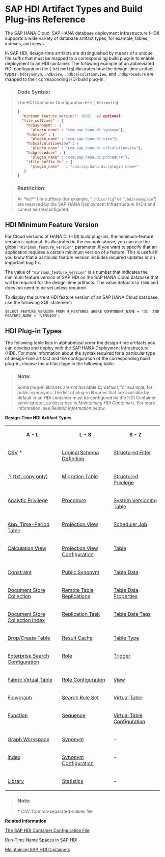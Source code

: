 <!-- loio9789224788a34d93a86080cab993575c -->

# SAP HDI Artifact Types and Build Plug-ins Reference

The SAP HANA Cloud, SAP HANA database deployment infrastructure \(HDI\) supports a wide variety of database artifact types, for example, tables, indexes, and views.



In SAP HDI, design-time artifacts are distinguished by means of a unique file suffix that must be mapped to a corresponding build plug-in to enable deployment to an HDI container. The following example of an abbreviated HDI configuration file \(`.hdiconfig`\) illustrates how the design-time artifact types `.hdbsynonym`, `.hdbview`, `.hdbcalculationview`, and `.hdbprocedure` are mapped to their corresponding HDI build plug-in:

> ### Code Syntax:  
> The HDI Container Configuration File \(`.hdiconfig`\)
> 
> ```json
> {
>   "minimum_feature_version": 1000,  // optional
>   "file_suffixes" : {
>     "hdbsynonym" : { 
>       "plugin_name" : "com.sap.hana.di.synonym"},
>     "hdbview" : { 
>       "plugin_name" : "com.sap.hana.di.view"}, 
>     "hdbcalculationview" : { 
>       "plugin_name" : "com.sap.hana.di.calculationview"},
>     "hdbprocedure" : { 
>       "plugin_name" : "com.sap.hana.di.procedure"},
>     "<file suffix 2>" : {
>       "plugin_name"   : "com.sap.hana.di.<plugin name>"
>    }
> }
> ```

> ### Restriction:  
> All “hdi\*” file-suffixes \(for example, “`.hdiconfig`” or “`.hdinamespace`”\) are reserved by the SAP HANA Deployment Infrastructure \(HDI\) and cannot be \(re\)configured.



<a name="loio9789224788a34d93a86080cab993575c__section_vnz_glc_yfb"/>

## HDI Minimum Feature Version

For Cloud versions of HANA DI \(HDI\) build plug-ins, the minimum-feature version is optional. As illustrated in the example above, you can use the global `"minimum_feature_version"` parameter, if you want to specify that an application requires a certain minimum version of a feature. This is useful if you know that a particular feature version includes required updates or an important bug fix.

The value of `"minimum_feature_version"` is a number that indicates the minimum feature version of SAP HDI on the SAP HANA Cloud database that will be required for the design-time artifacts. The value defaults to `1000` and does not need to be set unless required.

To display the current HDI feature version of an SAP HANA Cloud database, use the following SQL statement:

```
SELECT FEATURE_VERSION FROM M_FEATURES WHERE COMPONENT_NAME = 'DI' AND FEATURE_NAME = 'VERSION';
```



<a name="loio9789224788a34d93a86080cab993575c__section_own_dlc_yfb"/>

## HDI Plug-in Types

The following table lists in alphabetical order the design-time artifacts you can develop and deploy with the SAP HANA Deployment Infrastructure \(HDI\). For more information about the syntax required for a particular type of design-time artifact and the configuration of the corresponding build plug-in, choose the artifact type in the following table.

> ### Note:  
> Some plug-in libraries are not available by default, for example, for public synonyms. The list of plug-in libraries that are available by default in an HDI container must be configured by the HDI Container administrator, as described in *Maintaining HDI Containers*. For more information, see *Related Information* below.

**Design-Time HDI Artifact Types**


<table>
<tr>
<th valign="top">

A - L

</th>
<th valign="top">

L - S

</th>
<th valign="top">

S - Z

</th>
</tr>
<tr>
<td valign="top">

[CSV](table-data-hdbtabledata-35c4dd8.md) \*

</td>
<td valign="top">

[Logical Schema Definition](logical-schemas-hdblogicalschema-and-hdblogicalschemaconfig-fa9cda8.md) 

</td>
<td valign="top">

[Structured Filter](structured-filters-hdbstructuredfilter-6671c48.md) 

</td>
</tr>
<tr>
<td valign="top">

[.? \(txt, copy only\)](copy-only-txt-64459f1.md) 

</td>
<td valign="top">

[Migration Table](migration-tables-hdbmigrationtable-52d1f5a.md) 

</td>
<td valign="top">

[Structured Privilege](structured-privileges-hdbstructuredprivilege-c3827df.md) 

</td>
</tr>
<tr>
<td valign="top">

[Analytic Privilege](analytic-privileges-hdbanalyticprivilege-2d30563.md) 

</td>
<td valign="top">

[Procedure](procedures-hdbprocedure-93de88b.md) 

</td>
<td valign="top">

[System Versioning Table](system-versioning-tables-hdbsystemversioning-5794b34.md) 

</td>
</tr>
<tr>
<td valign="top">

[App. Time-Period Table](application-time-period-tables-hdbapplicationtime-73c7b80.md) 

</td>
<td valign="top">

[Projection View](projection-views-hdbprojectionview-and-hdbprojectionviewconfig-d8a3392.md) 

</td>
<td valign="top">

[Scheduler Job](scheduler-jobs-hdbschedulerjob-f92e31d.md) 

</td>
</tr>
<tr>
<td valign="top">

[Calculation View](calculation-views-hdbcalculationview-3db2a35.md) 

</td>
<td valign="top">

[Projection View Configuration](projection-views-hdbprojectionview-and-hdbprojectionviewconfig-d8a3392.md) 

</td>
<td valign="top">

[Table](tables-hdbtable-and-hdbdropcreatetable-453d48e.md) 

</td>
</tr>
<tr>
<td valign="top">

[Constraint](constraints-hdbconstraint-bda5470.md) 

</td>
<td valign="top">

[Public Synonym](public-synonyms-hdbpublicsynonym-d131415.md) 

</td>
<td valign="top">

[Table Data](table-data-hdbtabledata-35c4dd8.md) 

</td>
</tr>
<tr>
<td valign="top">

[Document Store Collection](document-store-collections-hdbcollection-fe16b63.md) 

</td>
<td valign="top">

[Remote Table Replications](remote-table-replications-hdbremotetablereplica-f1dae33.md) 

</td>
<td valign="top">

[Table Data Properties](table-data-properties-properties-f4da218.md) 

</td>
</tr>
<tr>
<td valign="top">

[Document Store Collection Index](document-store-collection-indexes-hdbcollectionindex-b4b1b5c.md) 

</td>
<td valign="top">

[Replication Task](replication-tasks-hdbreptask-0194ba9.md) 

</td>
<td valign="top">

[Table Data Tags](table-data-properties-properties-f4da218.md) 

</td>
</tr>
<tr>
<td valign="top">

[Drop/Create Table](tables-hdbtable-and-hdbdropcreatetable-453d48e.md) 

</td>
<td valign="top">

[Result Cache](result-caches-hdbresultcache-a3e2b70.md) 

</td>
<td valign="top">

[Table Type](table-types-hdbtabletype-83275bd.md) 

</td>
</tr>
<tr>
<td valign="top">

[Enterprise Search Configuration](enterprise-search-configurations-hdbeshconfig-eb019bb.md) 

</td>
<td valign="top">

[Role](roles-hdbrole-and-hdbroleconfig-625d773.md) 

</td>
<td valign="top">

[Trigger](triggers-hdbtrigger-bbd06f5.md) 

</td>
</tr>
<tr>
<td valign="top">

[Fabric Virtual Table](fabric-virtual-tables-hdbfabricvirtualtable-0019655.md) 

</td>
<td valign="top">

[Role Configuration](roles-hdbrole-and-hdbroleconfig-625d773.md) 

</td>
<td valign="top">

[View](sql-views-hdbview-2bf9a6f.md) 

</td>
</tr>
<tr>
<td valign="top">

[Flowgraph](flowgraphs-hdbflowgraph-6d4fc4a.md) 

</td>
<td valign="top">

[Search Rule Set](search-rule-sets-hdbsearchruleset-e9d52ba.md) 

</td>
<td valign="top">

[Virtual Table](virtual-tables-hdbvirtualtable-and-hdbvirtualtableconfig-0819114.md) 

</td>
</tr>
<tr>
<td valign="top">

[Function](functions-hdbfunction-cbf1369.md) 

</td>
<td valign="top">

[Sequence](sequences-hdbsequence-b295c2e.md) 

</td>
<td valign="top">

[Virtual Table Configuration](virtual-tables-hdbvirtualtable-and-hdbvirtualtableconfig-0819114.md) 

</td>
</tr>
<tr>
<td valign="top">

[Graph Workspace](graph-workspaces-hdbgraphworkspace-ff89373.md) 

</td>
<td valign="top">

[Synonym](synonyms-hdbsynonym-and-hdbsynonymconfig-aad1653.md) 

</td>
<td valign="top">

\-

</td>
</tr>
<tr>
<td valign="top">

[Index](indexes-hdbindex-58fdf2d.md) 

</td>
<td valign="top">

[Synonym Configuration](synonyms-hdbsynonym-and-hdbsynonymconfig-aad1653.md) 

</td>
<td valign="top">

\-

</td>
</tr>
<tr>
<td valign="top">

[Library](libraries-hdblibrary-7475cf4.md) 

</td>
<td valign="top">

[Statistics](statistics-hdbstatistics-435423d.md) 

</td>
<td valign="top">

\-

</td>
</tr>
</table>

> ### Note:  
> **\*** CSV: Comma-separated-values file

**Related Information**  


[The SAP HDI Container Configuration File](../20-HDI-Cloud-Content-Development/the-sap-hdi-container-configuration-file-6400400.md "Bind design-time file types to the corresponding build plug-in required in the SAP HANA Deployment Infrastructure (HDI).")

[Run-Time Name Spaces in SAP HDI](../20-HDI-Cloud-Content-Development/run-time-name-spaces-in-sap-hdi-a53bf96.md "SAP HDI defines a strict separation between the naming of run-time objects and the organization of design-time files.")

[Maintaining SAP HDI Containers](../10-HDI-Cloud-Administration/15-HDI-Cloud-Admin-Maintain-Containers/maintaining-sap-hdi-containers-bcd6e27.md "An HDI container administrator configures and controls access to a SAP HDI container.")

